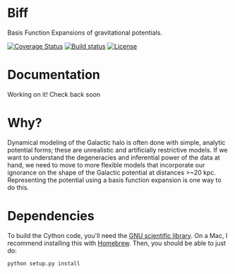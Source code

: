 Biff
====

Basis Function Expansions of gravitational potentials.

[![Coverage Status](https://coveralls.io/repos/github/adrn/biff/badge.svg?branch=master)](https://coveralls.io/github/adrn/biff?branch=master)
[![Build status](http://img.shields.io/travis/adrn/biff/master.svg?style=flat)](http://travis-ci.org/adrn/biff)
[![License](http://img.shields.io/badge/license-MIT-blue.svg?style=flat)](https://github.com/adrn/biff/blob/master/LICENSE)
<!-- [![PyPI](https://badge.fury.io/py/astro-gala.svg)](https://badge.fury.io/py/astro-gala) -->
<!-- [![Documentation Status](https://readthedocs.org/projects/gala-astro/badge/?version=latest)](http://gala-astro.readthedocs.io/en/latest/?badge=latest) -->

Documentation
=============

<!-- [Read the docs](http://gala.adrian.pw) -->
Working on it! Check back soon

Why?
====

Dynamical modeling of the Galactic halo is often done with simple, analytic potential forms; these are unrealistic and artificially restrictive models. If we want to understand the degeneracies and inferential power of the data at hand, we need to move to more flexible models that incorporate our ignorance on the shape of the Galactic potential at distances >~20 kpc. Representing the potential using a basis function expansion is one way to do this.

Dependencies
============

To build the Cython code, you'll need the [GNU scientific library](http://www.gnu.org/software/gsl/). On a Mac, I recommend installing this with [Homebrew](http://brew.sh/). Then, you should be able to just do:

```bash
python setup.py install
```
